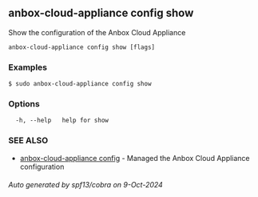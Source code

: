 ## anbox-cloud-appliance config show

Show the configuration of the Anbox Cloud Appliance

```
anbox-cloud-appliance config show [flags]
```

### Examples

```
$ sudo anbox-cloud-appliance config show
```

### Options

```
  -h, --help   help for show
```

### SEE ALSO

* [anbox-cloud-appliance config](anbox-cloud-appliance_config.md)	 - Managed the Anbox Cloud Appliance configuration

###### Auto generated by spf13/cobra on 9-Oct-2024
